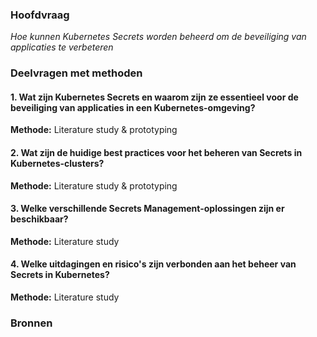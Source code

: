 ### Hoofdvraag

_Hoe kunnen Kubernetes Secrets worden beheerd om de beveiliging van applicaties te verbeteren_

### Deelvragen met methoden

#### 1. Wat zijn Kubernetes Secrets en waarom zijn ze essentieel voor de beveiliging van applicaties in een Kubernetes-omgeving? 

**Methode:** Literature study & prototyping

#### 2. Wat zijn de huidige best practices voor het beheren van Secrets in Kubernetes-clusters?

**Methode:** Literature study & prototyping

#### 3. Welke verschillende Secrets Management-oplossingen zijn er beschikbaar?

**Methode:** Literature study

#### 4. Welke uitdagingen en risico's zijn verbonden aan het beheer van Secrets in Kubernetes?

**Methode:** Literature study

### Bronnen

